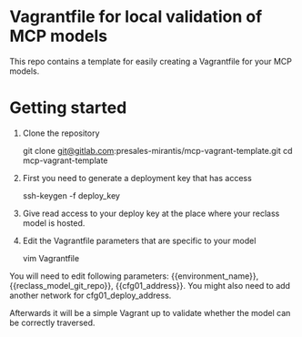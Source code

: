 # Vagrantfile for local validation of MCP models
This repo contains a template for easily creating a Vagrantfile for your
MCP models.


# Getting started

1. Clone the repository

    git clone git@gitlab.com:presales-mirantis/mcp-vagrant-template.git
    cd mcp-vagrant-template

2. First you need to generate a deployment key that has access

    ssh-keygen -f deploy_key

3. Give read access to your deploy key at the place where your reclass model is
hosted.

4. Edit the Vagrantfile parameters that are specific to your model

    vim Vagrantfile

You will need to edit following parameters: {{environment\_name}},
{{reclass\_model\_git\_repo}}, {{cfg01\_address}}. You might also
need to add another network for cfg01\_deploy\_address.

Afterwards it will be a simple Vagrant up to validate whether the model can
be correctly traversed.
